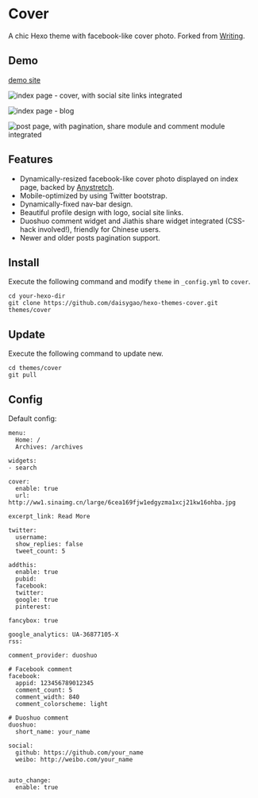 # Cover

A chic Hexo theme with facebook-like cover photo. Forked from [Writing](https://github.com/yunlzheng/hexo-themes-writing).

## Demo

[demo site](http://daisygao.com)

![index page - cover, with social site links integrated](http://ww2.sinaimg.cn/large/6cea169fjw1edhzrl42srj21400jnk2r.jpg)

![index page - blog](http://ww1.sinaimg.cn/large/6cea169fjw1edhzsngsyjj213l0jmtbu.jpg)

![post page, with pagination, share module and comment module integrated](http://ww1.sinaimg.cn/large/6cea169fjw1edhzude2koj21400jn40v.jpg)

## Features
  - Dynamically-resized facebook-like cover photo displayed on index page, backed by [Anystretch](https://github.com/danmillar/jquery-anystretch).  
  - Mobile-optimized by using Twitter bootstrap.
  - Dynamically-fixed nav-bar design.
  - Beautiful profile design with logo, social site links.
  - Duoshuo comment widget and Jiathis share widget integrated (CSS-hack involved!), friendly for Chinese users.
  - Newer and older posts pagination support.

## Install

Execute the following command and modify `theme` in `_config.yml` to `cover`.

```
cd your-hexo-dir
git clone https://github.com/daisygao/hexo-themes-cover.git themes/cover
```

## Update

Execute the following command to update new.

```
cd themes/cover
git pull
```

## Config

Default config:

```
menu:
  Home: /
  Archives: /archives

widgets:
- search

cover:
  enable: true
  url: http://ww1.sinaimg.cn/large/6cea169fjw1edgyzma1xcj21kw16ohba.jpg
   
excerpt_link: Read More

twitter:
  username:
  show_replies: false
  tweet_count: 5

addthis:
  enable: true
  pubid:
  facebook:
  twitter:
  google: true
  pinterest:

fancybox: true

google_analytics: UA-36877105-X
rss:

comment_provider: duoshuo

# Facebook comment
facebook:
  appid: 123456789012345
  comment_count: 5
  comment_width: 840
  comment_colorscheme: light

# Duoshuo comment
duoshuo:
  short_name: your_name

social:
  github: https://github.com/your_name
  weibo: http://weibo.com/your_name


auto_change:
  enable: true

```

